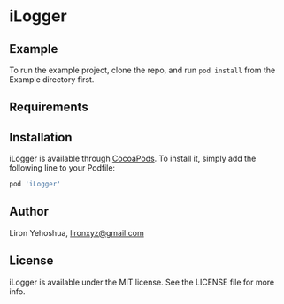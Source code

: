 # iLogger

## Example

To run the example project, clone the repo, and run `pod install` from the Example directory first.

## Requirements

## Installation

iLogger is available through [CocoaPods](https://cocoapods.org). To install
it, simply add the following line to your Podfile:

```ruby
pod 'iLogger'
```

## Author

Liron Yehoshua, lironxyz@gmail.com

## License

iLogger is available under the MIT license. See the LICENSE file for more info.
